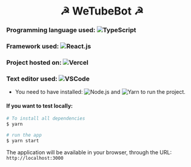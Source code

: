 <h1 align="center">☭ WeTubeBot ☭</h1>

### Programming language used: ![TypeScript](https://img.shields.io/badge/-TypeScript-%232b7489?style=flat-square&logo=TypeScript&logoColor=ffffff)
### Framework used: ![React.js](https://img.shields.io/badge/-React.js-11232a?style=flat-square&logo=React)
### Project hosted on: ![Vercel](https://img.shields.io/badge/-Vercel-181717?style=flat-square&logo=Vercel)
### Text editor used: ![VSCode](http://img.shields.io/badge/-VS%20Code-007ACC?style=flat-square&logo=visual-studio-code&logoColor=ffffff)

- You need to have installed: ![Node.js](https://img.shields.io/badge/-Node.js-%23303030?style=flat-square&logo=Node.js&logoColor=3C873A) and ![Yarn](https://img.shields.io/badge/-Yarn-%23DCDCDC?style=flat-square&logo=yarn&logoColor=117cad) to run the project.

#### If you want to test locally:
```bash
# To install all dependencies
$ yarn

# run the app
$ yarn start
```
The application will be available in your browser, through the URL: `http://localhost:3000`
